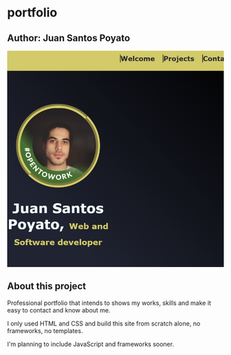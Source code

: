 # portfolio

## Author: Juan Santos Poyato

[![project](./img/portfolio.png)](https://jsantospoyato.github.io/portfolio/)

## About this project

Professional portfolio that intends to shows my works, skills and make it easy to contact and know about me.

I only used HTML and CSS and build this site from scratch alone, no frameworks, no templates.

I'm planning to include JavaScript and frameworks sooner.

